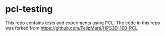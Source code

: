 # pcl-testing
This repo contains tests and experiments using PCL.
The code in this repo was forked from https://github.com/FelipMarti/HPS3D-160-PCL
